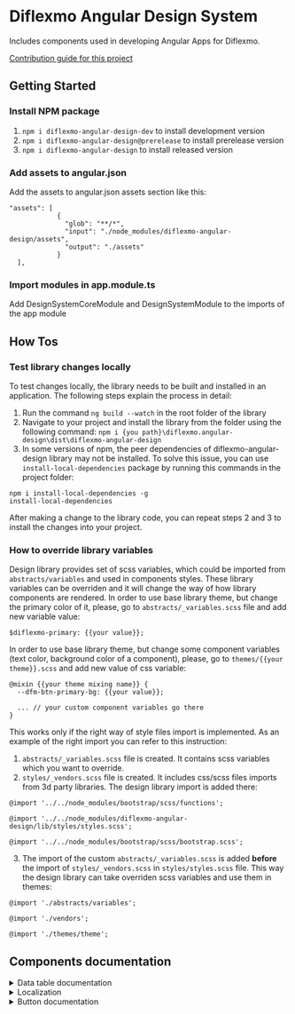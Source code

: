 # Diflexmo Angular Design System

Includes components used in developing Angular Apps for Diflexmo.

[Contribution guide for this project](CONTRIBUTING.md)

## Getting Started

### Install NPM package

1. `npm i diflexmo-angular-design-dev` to install development version
2. `npm i diflexmo-angular-design@prerelease` to install prerelease version
3. `npm i diflexmo-angular-design` to install released version

### Add assets to **angular.json**

Add the assets to angular.json assets section like this:

```
"assets": [
            {
              "glob": "**/*",
              "input": "./node_modules/diflexmo-angular-design/assets",
              "output": "./assets"
            }
  ],
```

### Import modules in **app.module.ts**

Add DesignSystemCoreModule and DesignSystemModule to the imports of the app module

## How Tos

### Test library changes locally

To test changes locally, the library needs to be built and installed in an application. The following steps explain the process in detail:
1. Run the command `ng build --watch` in the root folder of the library
2. Navigate to your project and install the library from the folder using the following command:
 `npm i {you path}\diflexmo.angular-design\dist\diflexmo-angular-design`
3. In some versions of npm, the peer dependencies of diflexmo-angular-design library may not be installed. To solve this issue, you can use `install-local-dependencies` package by running this commands in the project folder:
```
npm i install-local-dependencies -g
install-local-dependencies
```
After making a change to the library code, you can repeat steps 2 and 3 to install the changes into your project.

### How to override library variables

Design library provides set of scss variables, which could be imported from `abstracts/variables` and used in components styles. These library variables can be overriden and it will change the way of how library components are rendered.
In order to use base library theme, but change the primary color of it, please, go to `abstracts/_variables.scss` file and add new variable value:

```
$diflexmo-primary: {{your value}};
```

In order to use base library theme, but change some component variables (text color, background color of a component), please, go to `themes/{{your theme}}.scss` and add new value of css variable:

```
@mixin {{your theme mixing name}} {
  --dfm-btn-primary-bg: {{your value}};

  ... // your custom component variables go there
}
```

This works only if the right way of style files import is implemented. As an example of the right import you can refer to this instruction:

1. `abstracts/_variables.scss` file is created. It contains scss variables which you want to override.
2. `styles/_vendors.scss` file is created. It includes css/scss files imports from 3d party libraries. The design library import is added there:

```
@import '../../node_modules/bootstrap/scss/functions';

@import '../../node_modules/diflexmo-angular-design/lib/styles/styles.scss';

@import '../../node_modules/bootstrap/scss/bootstrap.scss';
```

3. The import of the custom `abstracts/_variables.scss` is added **before** the import of `styles/_vendors.scss` in `styles/styles.scss` file. This way the design library can take overriden scss variables and use them in themes:

```
@import './abstracts/variables';

@import './vendors';

@import './themes/theme';
```

## Components documentation

<details>
<summary>Data table documentation</summary>

### Dfm Data table

Selector: dfm-data-table

### INPUTS

data: Of type dfmDataSource, contains items which will contain the actual table data

selectable: boolean, when true will add a column with a checkbox at the beginning of the table. Default= false

rowClickable: boolean, when true the data table will report when a row has been clicked and change the mouse to a pointer. Default= false

headers: an array of DfmTableHeader, to pass the title for each column, if the column can be sortable and if a tooltip should be displayed

stickyActions: boolean, when true will always show the actions column on the write when the table is horizontally scrollable. Default= true

stickyHeader: boolean, when true will always show the header row when table is vertically scrollable. Default= true

stickyFirstColumn: boolean, when true will always the first row of the table when it is horizontally scrollable. Default= true

headerSze: 'lg' | 'md' | 'sm', size of the header. Default= 'lg'

clearSelected$: subject, when passing any value to the subject the table will set all checkboxes to false in the first row when **[rowSelectable]** is set to true

### OUTPUTS

sorted: the datatable will report back which column the user wishes to sort

rowClicked: report of which row was clicked when **[rowClickable]** was set to true

actionClicked: report of which action icon was clicked when **[showActions]** was set to true and at least one item was **[actions]**

selected: report which row had its checkbox value changed

### EXAMPLE

ts-file must contain the following;

```
public tableHeaders: Array<DfmTableHeader> = [
  { title: 'Vessel name', id: 'vesselName' },
  { title: 'Vessel imo', id: 'vesselImo' },
  { title: 'Last update', id: 'lastUpdate' }
];

public datasource: DfmDatasource<number> = { items: [
  {id: 1, name: "test", "imo": "test imo", lastUpdate: new Date()}
  {id: 2, name: "test", "imo": "test imo", lastUpdate: new Date()}
  {id: 3, name: "test", "imo": "test imo", lastUpdate: new Date()}
  {id: 4, name: "test", "imo": "test imo", lastUpdate: new Date()}
]};
```

tableHeaders will be used to render the header of the table while datasource will contain all the data for the body of the table.

The html file will contain the following;

```
<dfm-data-table
  [headers]="tableHeaders"
  [data]="datasource"
  [stickyActions]="true"
>
  <ng-template #bodyRowTemplate let-item>
    <dfm-table-row-cell [maxWidthStyle]="'200px'" [fullContent]="item.vesselName">
      {{ item.name }}
    </dfm-table-row-cell>
    <dfm-table-row-cell>
      {{ item.imo }}
    </dfm-table-row-cell>
    <dfm-table-row-cell>
      {{ item.lastUpdate | date }}
    </dfm-table-row-cell>
    <dfm-data-table-action-cell>
      <ng-template #actionCellTemplate>
        <ng-container *ngIf="item.id === 3">
          <dfm-data-table-action icon="pencil-02" tooltip="test" (click)="test()"></dfm-data-table-action>
        </ng-container>
        <dfm-data-table-action [icon]="item.id === '2' ? 'pencil-02' : 'trash-01'" tooltip="test">
        </dfm-data-table-action>
        <dfm-data-table-action tooltip="test"></dfm-data-table-action>
      </ng-template>
    </dfm-data-table-action-cell>
  </ng-template>
</dfm-data-table>
```

### TRUNCATING DATA IN CELLS

To have the table truncate data in cells, you have to set the max width of the cell by the using the **[maxWidthStyle]** parameter on **<table-row-cell>**, which takes a css value as input (ie. '120px', or '20vw'). To automatically add a tooltip when a cell is truncated, add the value to appear in the tooltip in the **[fullContent]** parameter. Please be aware that when **[stickyFirstRow]** on the data table is set to true and the table is horizontally scrollable, the maxwidth of that row will always be 33vw, no matter what value is passed in **[maxWidthStyle]**.

</details>

<details>
<summary>Localization</summary>

### How to use
The library uses a combination of the DfmLocalizationService and custom pipes to dynamically change the locale of the app without having to refresh the entire app.

The DfmLocalizationService is used to set the locale of the app. Use the function setCurrentLocale(locale: string) to change the locale. Any locale can be set but it must be registered first, to register a locale refer to the angular documentation.
The library will register the following locales automatically:
- nl
- nl-BE
- fr-BE
DfmLocalizationService will get the locale_id to use as the locale on app launch.

The DfmPipesModule will extend the localization pipes native to angular so that they use the locale saved in DfmLocalizationService instead of angular's locale_id. This way developers can keep using the the same pipes angular provides in html.

!important The DfPipesModule must be imported in every module to extend the default pipes. The core module and DesignSystemModule will also take care of this.
</details>

<details>
<summary>Button documentation</summary>

### Dfm Button

Selector: dfm-button
Directive: dfm-button

### INPUTS

color: 'primary' | 'secondary' | 'secondary-gray' | 'tertiary' | 'tertiary-gray' | 'link' | 'link-gray', Sets the style of the button. default: primary
size: 'sm' | 'md' | 'lg' | 'xl' | '2xl', Set the size of the button. Default: lg
disabled: boolean, when sets the button in disabled state
leadingIcon: icon name of the icon that will be shown before button contents.
trailingIcon: icon name of the icon that will be shown after button contents.

### EXAMPLE

The following code will create a medium sized button with the secondary gray style.

```
<button dfm-button color="secondary-gray" size="md">Click me</button>
```

</details>
